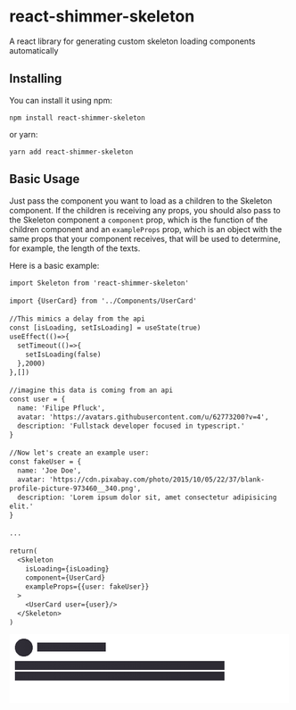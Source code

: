 # react-shimmer-skeleton
A react library for generating custom skeleton loading components automatically

## Installing

You can install it using npm:
```
npm install react-shimmer-skeleton
```

or yarn: 
```
yarn add react-shimmer-skeleton
```

## Basic Usage 

Just pass the component you want to load as a children to the Skeleton component. 
If the children is receiving any props, you should also pass to the Skeleton component a 
`component` prop, which is the function of the children component
and an `exampleProps` prop, which is an object with the same props that your component receives, 
that will be used to determine, for example, the length of the texts.

Here is a basic example: 
```
import Skeleton from 'react-shimmer-skeleton'

import {UserCard} from '../Components/UserCard'

//This mimics a delay from the api
const [isLoading, setIsLoading] = useState(true)
useEffect(()=>{
  setTimeout(()=>{
    setIsLoading(false)
  },2000)
},[])

//imagine this data is coming from an api
const user = {
  name: 'Filipe Pfluck',
  avatar: 'https://avatars.githubusercontent.com/u/62773200?v=4',
  description: 'Fullstack developer focused in typescript.'
}

//Now let's create an example user:
const fakeUser = {
  name: 'Joe Doe',
  avatar: 'https://cdn.pixabay.com/photo/2015/10/05/22/37/blank-profile-picture-973460__340.png',
  description: 'Lorem ipsum dolor sit, amet consectetur adipisicing elit.'
}

...

return(
  <Skeleton
    isLoading={isLoading}
    component={UserCard}
    exampleProps={{user: fakeUser}}
  >
    <UserCard user={user}/>
  </Skeleton>
)
```

![GIF example](https://github.com/FilipePfluck/react-shimmer-skeleton/blob/main/skeleton3.gif)
